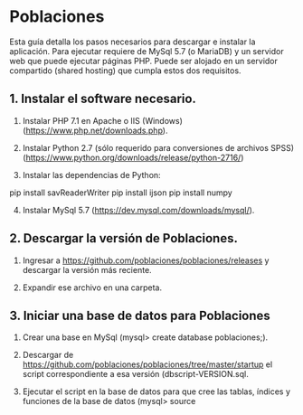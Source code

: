 # Poblaciones
Esta guía detalla los pasos necesarios para descargar e instalar la aplicación. Para ejecutar requiere de MySql 5.7 (o MariaDB) y un servidor web que puede ejecutar páginas PHP. Puede ser alojado en un servidor compartido (shared hosting) que cumpla estos dos requisitos.

## 1. Instalar el software necesario.

1. Instalar PHP 7.1 en Apache o IIS (Windows) (https://www.php.net/downloads.php).

2. Instalar Python 2.7 (sólo requerido para conversiones de archivos SPSS) (https://www.python.org/downloads/release/python-2716/)

3. Instalar las dependencias de Python: 

pip install savReaderWriter
pip install ijson
pip install numpy

4. Instalar MySql 5.7 (https://dev.mysql.com/downloads/mysql/).

## 2. Descargar la versión de Poblaciones.

1. Ingresar a https://github.com/poblaciones/poblaciones/releases y descargar la versión más reciente.

2. Expandir ese archivo en una carpeta.

## 3. Iniciar una base de datos para Poblaciones

1. Crear una base en MySql (mysql> create database poblaciones;).

2. Descargar de https://github.com/poblaciones/poblaciones/tree/master/startup el script correspondiente a esa versión (dbscript-VERSION.sql. 

3. Ejecutar el script en la base de datos para que cree las tablas, índices y funciones de la base de datos (mysql> source <script>).

4. (opcional) Agregar los registros de un 'data-pack' desde https://github.com/poblaciones/data-packs.

5. El usuario predeterminado para acceder luego a la aplicación es 'admin', cuya contraseña es 'admin001'. Se recomienda modificarla en el primer uso.

## 4. Crear los archivos de configuración

1. Renombrar /config/settings.sample.php a /config/settings.php 
 
2. Indicar dentro de ese archivo:
  * los datos de conexión a la base de datos (Context::Settings()->Db()->SetDatabase())). 
  * la dirección en la se accederá al mapa (Context::Settings()->Servers()->RegisterServers(<url del servidor>, [opcional] <ruta a la home page institucional>*)) 
  * indicar una clave para utilizar la api de Google Maps (Context::Settings()->Keys()->GoogleMapsKey).
  
3. Opcionalmente, indicar configuraciones para el envío de notificaciones por correo electrónico, y  autenticación de OpenAuth de Google y Facebook (generando las claves necesarios para esos servicios).

* la ruta a la homepage institucional se utiliza para redirigir a los usuarios al hacerse logoff, y para generar los links de términos y condiciones (http://<homepage>/terminos)

4. En la carpeta /web, renombrar el archivo .htaccess.sample a .htaccess.

## 5. Crear el sitio para el servidor

1. Agregar un Site (en IIS o apache) que apunte a la carpeta /web, resolviendo con ella la navegación de la ruta que se haya indicado en settings.php (ej. http://mapa.institucional.org, http://localhost, http://mapasinterna/).

Ejemplo en apache:
```
<VirtualHost *:80>
    ServerName mapasinterna
    DocumentRoot [directorio]/web
    ...
</VirtualHost>
```

2. Si se subió en un servidor remoto (hosting), asegurarse que la carpeta pública/visible del hosting refiere a /web. 

3. Si bien los datos cargados por los usuarios se persisten en la base de datos relacional, varios cachés y otros logs que proceduce la aplicación se almacen en una carpeta. La carpeta predeterminada para ello es /storage. Revisar que haya sobre esa carpeta permisos de escritura.

## 6. Navegación e inicialización 

1. Navegar http://<ruta>/logs para consultar la parte administrativa.

2. Si se importó un data-pack, es  necesario regenerar las tablas precalculadas de la base de datos. En la consola de administración (http://<ruta>/logs), ir a Configuración > Cachés y presionar sucesivamente 'Actualizar' en los cachés de Geografías, Regiones por Geografías y Lookup de Regiones para regenerar los cachés.

3. Navegar http://<ruta>/ para acceder al mapa.
  
4. Navegar http://<ruta>/users para acceder a la creación de cartografías.
  
5. Navegar http://<ruta>/admins para acceder a la administación de usuarios y cartografías.
  
  
